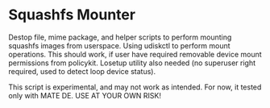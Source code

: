 # Squashfs Mounter

Destop file, mime package, and helper scripts to perform mounting squashfs images from userspace.
Using udiskctl to perform mount operations.
This should work, if user have required removable device mount permissions from policykit.
Losetup utility also needed (no superuser right required, used to detect loop device status).

This script is experimental, and may not work as intended. For now, it tested only with MATE DE.
USE AT YOUR OWN RISK!

